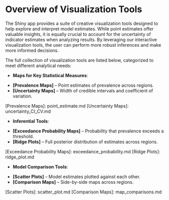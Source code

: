 # Overview of Visualization Tools

The Shiny app provides a suite of creative visualization tools designed to help explore and interpret model estimates. While point estimates offer valuable insights, it is equally crucial to account for the uncertainty of indicator estimates when analyzing results. By leveraging our interactive visualization tools, the user can perform more robust inferences and make more informed decisions.

The full collection of visualization tools are listed below, categorized to meet different analytical needs:

- **Maps for Key Statistical Measures**: 

<div class="grid cards" markdown>

- __[Prevalence Maps]__ – Point estimates of prevalence across regions.
- __[Uncertainty Maps]__ – Width of credible intervals and coefficient of variation.

</div>
[Prevalence Maps]: point_estimate.md
[Uncertainty Maps]: uncertainty_CI_CV.md


-  **Inferential Tools**:

<div class="grid cards" markdown>

- __[Exceedance Probability Maps]__ – Probability that prevalence exceeds a threshold.
- __[Ridge Plots]__ – Full posterior distribution of estimates across regions.

</div>
[Exceedance Probability Maps]: exceedance_probability.md
[Ridge Plots]: ridge_plot.md

-  **Model Comparison Tools**:

<div class="grid cards" markdown>

- __[Scatter Plots]__ – Model estimates plotted against each other.
- __[Comparison Maps]__ – Side-by-side maps across regions.

</div>
[Scatter Plots]: scatter_plot.md
[Comparison Maps]: map_comparisons.md



